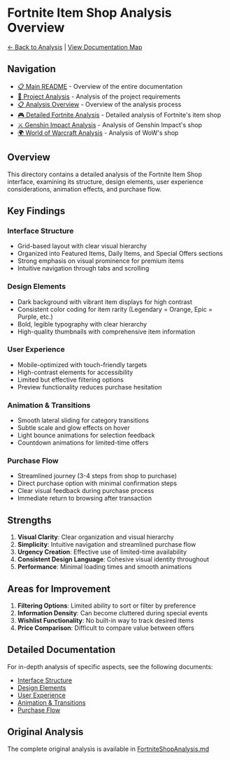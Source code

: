 # Fortnite Item Shop Analysis Overview

[← Back to Analysis](../README.md) | [View Documentation Map](../../DocNavigation.md)

## Navigation

- [📋 Main README](../../README.md) - Overview of the entire documentation
- [📝 Project Analysis](../../Analysis.md) - Analysis of the project requirements
- [📋 Analysis Overview](../README.md) - Overview of the analysis process
- [🎮 Detailed Fortnite Analysis](FortniteShopAnalysis.md) - Detailed analysis of Fortnite's item shop
- [⚔️ Genshin Impact Analysis](../GenshinImpact/GenshinImpactShopAnalysis.md) - Analysis of Genshin Impact's shop
- [🌍 World of Warcraft Analysis](../WorldOfWarcraft/WoWShopAnalysis.md) - Analysis of WoW's shop

## Overview

This directory contains a detailed analysis of the Fortnite Item Shop interface, examining its structure, design elements, user experience considerations, animation effects, and purchase flow.

## Key Findings

### Interface Structure
- Grid-based layout with clear visual hierarchy
- Organized into Featured Items, Daily Items, and Special Offers sections
- Strong emphasis on visual prominence for premium items
- Intuitive navigation through tabs and scrolling

### Design Elements
- Dark background with vibrant item displays for high contrast
- Consistent color coding for item rarity (Legendary = Orange, Epic = Purple, etc.)
- Bold, legible typography with clear hierarchy
- High-quality thumbnails with comprehensive item information

### User Experience
- Mobile-optimized with touch-friendly targets
- High-contrast elements for accessibility
- Limited but effective filtering options
- Preview functionality reduces purchase hesitation

### Animation & Transitions
- Smooth lateral sliding for category transitions
- Subtle scale and glow effects on hover
- Light bounce animations for selection feedback
- Countdown animations for limited-time offers

### Purchase Flow
- Streamlined journey (3-4 steps from shop to purchase)
- Direct purchase option with minimal confirmation steps
- Clear visual feedback during purchase process
- Immediate return to browsing after transaction

## Strengths

1. **Visual Clarity**: Clear organization and visual hierarchy
2. **Simplicity**: Intuitive navigation and streamlined purchase flow
3. **Urgency Creation**: Effective use of limited-time availability
4. **Consistent Design Language**: Cohesive visual identity throughout
5. **Performance**: Minimal loading times and smooth animations

## Areas for Improvement

1. **Filtering Options**: Limited ability to sort or filter by preference
2. **Information Density**: Can become cluttered during special events
3. **Wishlist Functionality**: No built-in way to track desired items
4. **Price Comparison**: Difficult to compare value between offers

## Detailed Documentation

For in-depth analysis of specific aspects, see the following documents:
- [Interface Structure](./InterfaceStructure.md)
- [Design Elements](./DesignElements.md)
- [User Experience](./UserExperience.md)
- [Animation & Transitions](./AnimationTransitions.md)
- [Purchase Flow](./PurchaseFlow.md)

## Original Analysis

The complete original analysis is available in [FortniteShopAnalysis.md](./FortniteShopAnalysis.md) 